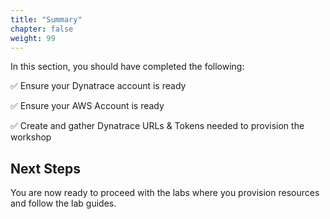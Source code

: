 ```yaml
---
title: "Summary"
chapter: false
weight: 99
---
```


In this section, you should have completed the following:

✅ Ensure your Dynatrace account is ready

✅ Ensure your AWS Account is ready

✅ Create and gather Dynatrace URLs & Tokens needed to provision the workshop

## Next Steps

You are now ready to proceed with the labs where you provision resources and follow the lab guides.
